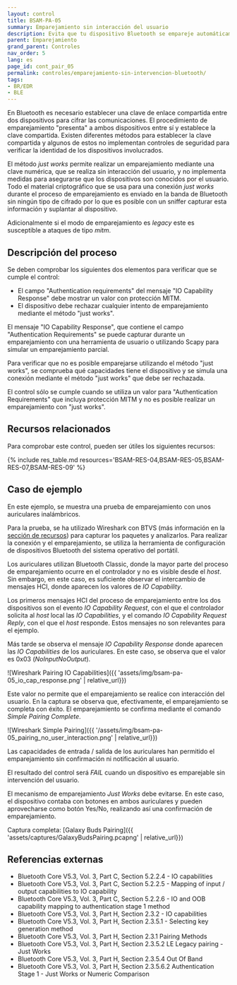 ```yaml
---
layout: control
title: BSAM-PA-05
summary: Emparejamiento sin interacción del usuario
description: Evita que tu dispositivo Bluetooth se empareje automáticamente para protegerte de ataques.
parent: Emparejamiento
grand_parent: Controles
nav_order: 5
lang: es
page_id: cont_pair_05
permalink: controles/emparejamiento-sin-intervencion-bluetooth/
tags:
- BR/EDR
- BLE
---
```


En Bluetooth es necesario establecer una clave de enlace compartida entre dos dispositivos para cifrar las comunicaciones. El procedimiento de emparejamiento "presenta" a ambos dispositivos entre sí y establece la clave compartida. Existen diferentes métodos para establecer la clave compartida y algunos de estos no implementan controles de seguridad para verificar la identidad de los dispositivos involucrados. 

El método _just works_ permite realizar un emparejamiento mediante una clave numérica, que se realiza sin interacción del usuario, y no implementa medidas para asegurarse que los dispositivos son conocidos por el usuario. Todo el material criptográfico que se usa para una conexión _just works_ durante el proceso de emparejamiento es enviado en la banda de Bluetooth sin ningún tipo de cifrado por lo que es posible con un sniffer capturar esta información y suplantar al dispositivo.

Adicionalmente si el modo de emparejamiento es _legacy_ este es susceptible a ataques de tipo _mitm_.


## Descripción del proceso

Se deben comprobar los siguientes dos elementos para verificar que se cumple el control:
 * El campo "Authentication requirements" del mensaje "IO Capability Response" debe mostrar un valor con protección MITM.
 * El dispositivo debe rechazar cualquier intento de emparejamiento mediante el método "just works".

El mensaje "IO Capability Response", que contiene el campo "Authentication Requirements" se puede capturar durante un emparejamiento con una herramienta de usuario o utilizando Scapy para simular un emparejamiento parcial.

Para verificar que no es posible emparejarse utilizando el método "just works", se comprueba qué capacidades tiene el dispositivo y se simula una conexión mediante el método "just works" que debe ser rechazada.

El control sólo se cumple cuando se utiliza un valor para "Authentication Requirements" que incluya protección MITM y no es posible realizar un emparejamiento con "just works".


## Recursos relacionados

Para comprobar este control, pueden ser útiles los siguientes recursos:

{% include res_table.md resources='BSAM-RES-04,BSAM-RES-05,BSAM-RES-07,BSAM-RES-09' %}


## Caso de ejemplo

En este ejemplo, se muestra una prueba de emparejamiento con unos auriculares inalámbricos.

Para la prueba, se ha utilizado Wireshark con BTVS (más información en la [sección de recursos](https://www.tarlogic.com/bsam/resources/capture-bluetooth-connection/)) para capturar los paquetes y analizarlos. Para realizar la conexión y el emparejamiento, se utiliza la herramienta de configuración de dispositivos Bluetooth del sistema operativo del portátil.

Los auriculares utilizan Bluetooth Classic, donde la mayor parte del proceso de emparejamiento ocurre en el controlador y no es visible desde el _host_. Sin embargo, en este caso, es suficiente observar el intercambio de mensajes HCI, donde aparecen los valores de _IO Capability_.

Los primeros mensajes HCI del proceso de emparejamiento entre los dos dispositivos son el evento _IO Capability Request_, con el que el controlador solicita al _host_ local las _IO Capabilities_, y el comando _IO Capability Request Reply_, con el que el _host_ responde. Estos mensajes no son relevantes para el ejemplo.

Más tarde se observa el mensaje _IO Capability Response_ donde aparecen las _IO Capabilities_ de los auriculares. En este caso, se observa que el valor es 0x03 (_NoInputNoOutput_).

![Wireshark Pairing IO Capabilities]({{ 'assets/img/bsam-pa-05_io_cap_response.png' | relative_url}})

Este valor no permite que el emparejamiento se realice con interacción del usuario. En la captura se observa que, efectivamente, el emparejamiento se completa con éxito. El emparejamiento se confirma mediante el comando _Simple Pairing Complete_.

![Wireshark Simple Pairing]({{ '/assets/img/bsam-pa-05_pairing_no_user_interaction.png' | relative_url}})

Las capacidades de entrada / salida de los auriculares han permitido el emparejamiento sin confirmación ni notificación al usuario.

El resultado del control será _FAIL_ cuando un dispositivo es emparejable sin intervención del usuario.

El mecanismo de emparejamiento _Just Works_ debe evitarse. En este caso, el dispositivo contaba con botones en ambos auriculares y pueden aprovecharse como botón Yes/No, realizando así una confirmación de emparejamiento.

Captura completa: [Galaxy Buds Pairing]({{ 'assets/captures/GalaxyBudsPairing.pcapng' | relative_url}})

## Referencias externas 

* Bluetooth Core V5.3, Vol. 3, Part C, Section 5.2.2.4 - IO capabilities
* Bluetooth Core V5.3, Vol. 3, Part C, Section 5.2.2.5 - Mapping of input / output capabilities to IO capability
* Bluetooth Core V5.3, Vol. 3, Part C, Section 5.2.2.6 - IO and OOB capability mapping to authentication stage 1 method
* Bluetooth Core V5.3, Vol. 3, Part H, Section 2.3.2 - IO capabilities
* Bluetooth Core V5.3, Vol. 3, Part H, Section 2.3.5.1 - Selecting key generation method
* Bluetooth Core V5.3, Vol. 3, Part H, Section 2.3.1 Pairing Methods
* Bluetooth Core V5.3, Vol. 3, Part H, Section 2.3.5.2 LE Legacy pairing - Just Works
* Bluetooth Core V5.3, Vol. 3, Part H, Section 2.3.5.4 Out Of Band
* Bluetooth Core V5.3, Vol. 3, Part H, Section 2.3.5.6.2 Authentication Stage 1 - Just Works or Numeric Comparison
